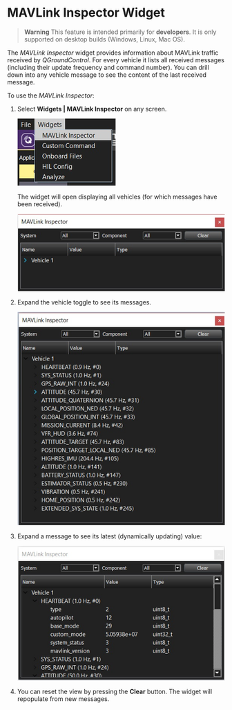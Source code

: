 # MAVLink Inspector Widget

> **Warning** This feature is intended primarily for **developers**. 
  It is only supported on desktop builds (Windows, Linux, Mac OS).

The *MAVLink Inspector* widget provides information about MAVLink traffic received by *QGroundControl*.
For every vehicle it lists all received messages (including their update frequency and command number).
You can drill down into any vehicle message to see the content of the last received message.

<!-- ![MAVLink inspector](../../assets/app_menu/mavlink_inspector/mavlink_inspector.jpg) -->

To use the *MAVLink Inspector*:
1. Select **Widgets | MAVLink Inspector** on any screen.

   ![MAVLink inspector menu](../../assets/app_menu/mavlink_inspector/mavlink_inspector_menu.jpg)

   The widget will open displaying all vehicles (for which messages have been received).

   ![MAVLink inspector vehicle](../../assets/app_menu/mavlink_inspector/mavlink_inspector_vehicle.jpg)

1. Expand the vehicle toggle to see its messages. 
   
   ![MAVLink inspector](../../assets/app_menu/mavlink_inspector/mavlink_inspector_message.jpg)
1. Expand a message to see its latest (dynamically updating) value:

   ![MAVLink inspector](../../assets/app_menu/mavlink_inspector/mavlink_inspector_message_details.jpg)
1. You can reset the view by pressing the **Clear** button. 
   The widget will repopulate from new messages.
